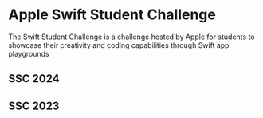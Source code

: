 # Apple Swift Student Challenge

The Swift Student Challenge is a challenge hosted by Apple for students to showcase their creativity and coding capabilities through Swift app playgrounds

## SSC 2024

## SSC 2023

